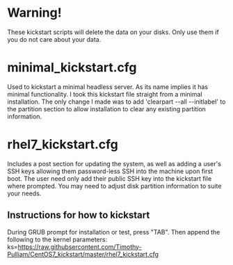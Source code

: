 # Warning!
These kickstart scripts will delete the data on your disks. Only use them if you
do not care about your data.

# minimal_kickstart.cfg
Used to kickstart a minimal headless server. As its name implies it has minimal functionality.
I took this kickstart file straight from a minimal installation. The only change
I made was to add 'clearpart --all --initlabel' to the partition section to allow
installation to clear any existing partition information.


# rhel7_kickstart.cfg
Includes a post section for updating the system, as well as adding a user's SSH keys
allowing them password-less SSH into the machine upon first boot. The user need only
add their public SSH key into the kickstart file where prompted. You may need to
adjust disk partition information to suite your needs.

## Instructions for how to kickstart
During GRUB prompt for installation or test, press "TAB". Then append the following to the kernel parameters:
ks=https://raw.githubsercontent.com/Timothy-Pulliam/CentOS7_kickstart/master/rhel7_kickstart.cfg
